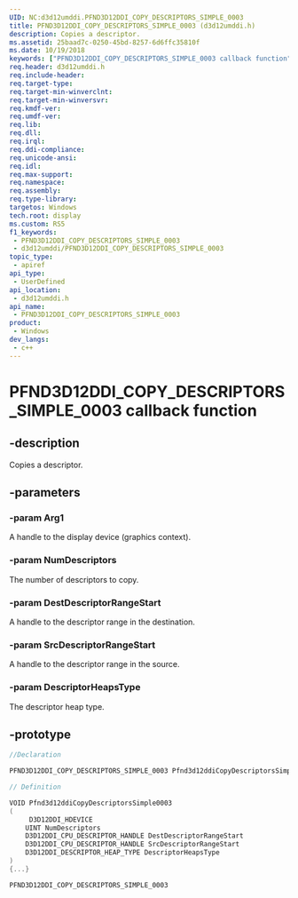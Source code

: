 ```yaml
---
UID: NC:d3d12umddi.PFND3D12DDI_COPY_DESCRIPTORS_SIMPLE_0003
title: PFND3D12DDI_COPY_DESCRIPTORS_SIMPLE_0003 (d3d12umddi.h)
description: Copies a descriptor.
ms.assetid: 25baad7c-0250-45bd-8257-6d6ffc35810f
ms.date: 10/19/2018
keywords: ["PFND3D12DDI_COPY_DESCRIPTORS_SIMPLE_0003 callback function"]
req.header: d3d12umddi.h
req.include-header: 
req.target-type: 
req.target-min-winverclnt: 
req.target-min-winversvr: 
req.kmdf-ver: 
req.umdf-ver: 
req.lib: 
req.dll: 
req.irql: 
req.ddi-compliance: 
req.unicode-ansi: 
req.idl: 
req.max-support: 
req.namespace: 
req.assembly: 
req.type-library: 
targetos: Windows
tech.root: display
ms.custom: RS5
f1_keywords:
 - PFND3D12DDI_COPY_DESCRIPTORS_SIMPLE_0003
 - d3d12umddi/PFND3D12DDI_COPY_DESCRIPTORS_SIMPLE_0003
topic_type:
 - apiref
api_type:
 - UserDefined
api_location:
 - d3d12umddi.h
api_name:
 - PFND3D12DDI_COPY_DESCRIPTORS_SIMPLE_0003
product:
 - Windows
dev_langs:
 - c++
---
```


# PFND3D12DDI_COPY_DESCRIPTORS_SIMPLE_0003 callback function


## -description

Copies a descriptor.

## -parameters

### -param Arg1

A handle to the display device (graphics context).

### -param NumDescriptors

The number of descriptors to copy.

### -param DestDescriptorRangeStart

A handle to the descriptor range in the destination.

### -param SrcDescriptorRangeStart

A handle to the descriptor range in the source.

### -param DescriptorHeapsType

The descriptor heap type.

## -prototype

```cpp
//Declaration

PFND3D12DDI_COPY_DESCRIPTORS_SIMPLE_0003 Pfnd3d12ddiCopyDescriptorsSimple0003; 

// Definition

VOID Pfnd3d12ddiCopyDescriptorsSimple0003 
(
	 D3D12DDI_HDEVICE
	UINT NumDescriptors
	D3D12DDI_CPU_DESCRIPTOR_HANDLE DestDescriptorRangeStart
	D3D12DDI_CPU_DESCRIPTOR_HANDLE SrcDescriptorRangeStart
	D3D12DDI_DESCRIPTOR_HEAP_TYPE DescriptorHeapsType
)
{...}

PFND3D12DDI_COPY_DESCRIPTORS_SIMPLE_0003 


```

